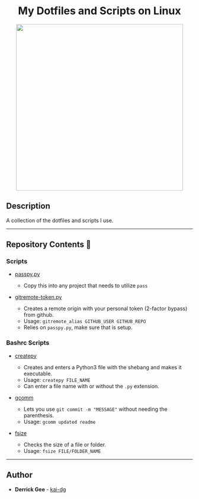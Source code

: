 <h1 align="center">My Dotfiles and Scripts on Linux</h1>
<p align="center">
  <img src="https://images.unsplash.com/photo-1555532538-dcdbd01d373d?ixlib=rb-1.2.1&ixid=eyJhcHBfaWQiOjEyMDd9&auto=format&fit=crop&w=1131&q=80" height=450px>
</p>

## Description

A collection of the dotfiles and scripts I use.

---

## Repository Contents :file_folder:

### Scripts

* [passpy.py](./scripts/passpy.py)
  * Copy this into any project that needs to utilize `pass`

* [gitremote-token.py](./scripts/gitremote-token.py)
  * Creates a remote origin with your personal token (2-factor bypass) from github.
  * Usage: `gitremote_alias GITHUB_USER GITHUB_REPO`
  * Relies on `passpy.py`, make sure that is setup.

### Bashrc Scripts

* [createpy](./bashrc)
  * Creates and enters a Python3 file with the shebang and makes it executable.
  * Usage: `createpy FILE_NAME`
  * Can enter a file name with or without the `.py` extension.

* [gcomm](./bashrc)
  * Lets you use `git commit -m "MESSAGE"` without needing the parenthesis.
  * Usage: `gcomm updated readme`

* [fsize](./bashrc)
  * Checks the size of a file or folder.
  * Usage: `fsize FILE/FOLDER_NAME`

---

## Author
* **Derrick Gee** - [kai-dg](https://github.com/kai-dg)
